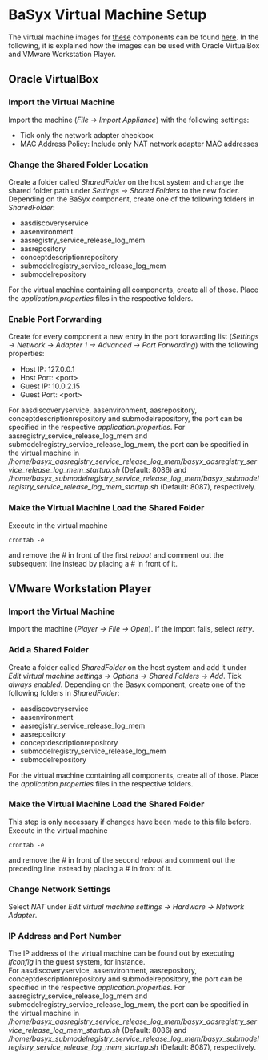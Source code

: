 # BaSyx Virtual Machine Setup
The virtual machine images for [these](../../basyx_components/v2/index.md) components can be found [here](https://oc.iese.de/index.php/s/9JyJAuOlhh9vMUu?path=%2F). In the following, it is explained how the images can be used with Oracle VirtualBox and VMware Workstation Player.

## Oracle VirtualBox
### Import the Virtual Machine
Import the machine (*File -> Import Appliance*) with the following settings: 
- Tick only the network adapter checkbox
- MAC Address Policy: Include only NAT network adapter MAC addresses

### Change the Shared Folder Location
Create a folder called *SharedFolder* on the host system and change the shared folder path under *Settings -> Shared Folders* to the new folder. Depending on the BaSyx component, create one of the following folders in *SharedFolder*:

- aasdiscoveryservice
- aasenvironment
- aasregistry_service_release_log_mem
- aasrepository
- conceptdescriptionrepository
- submodelregistry_service_release_log_mem
- submodelrepository

For the virtual machine containing all components, create all of those. Place the *application.properties* files in the respective folders.

### Enable Port Forwarding
Create for every component a new entry in the port forwarding list (*Settings -> Network -> Adapter 1 -> Advanced -> Port Forwarding*) with the following properties:
- Host IP: 127.0.0.1
- Host Port: \<port>
- Guest IP: 10.0.2.15
- Guest Port: \<port>

For aasdiscoveryservice, aasenvironment, aasrepository, conceptdescriptionrepository and submodelrepository, the port can be specified in the respective *application.properties*. For aasregistry_service_release_log_mem and submodelregistry_service_release_log_mem, the port can be specified in the virtual machine in */home/basyx_aasregistry_service_release_log_mem/basyx_aasregistry_service_release_log_mem_startup.sh* (Default: 8086) and */home/basyx_submodelregistry_service_release_log_mem/basyx_submodelregistry_service_release_log_mem_startup.sh* (Default: 8087), respectively.

### Make the Virtual Machine Load the Shared Folder
Execute in the virtual machine

    crontab -e

and remove the # in front of the first *reboot* and comment out the subsequent line instead by placing a # in front of it.


## VMware Workstation Player
### Import the Virtual Machine
Import the machine (*Player -> File -> Open*). If the import fails, select *retry*.

### Add a Shared Folder
Create a folder called *SharedFolder* on the host system and add it under *Edit virtual machine settings -> Options -> Shared Folders -> Add*. Tick *always enabled*. Depending on the Basyx component, create one of the following folders in *SharedFolder*:

- aasdiscoveryservice
- aasenvironment
- aasregistry_service_release_log_mem
- aasrepository
- conceptdescriptionrepository
- submodelregistry_service_release_log_mem
- submodelrepository

For the virtual machine containing all components, create all of those. Place the *application.properties* files in the respective folders.

### Make the Virtual Machine Load the Shared Folder
This step is only necessary if changes have been made to this file before. <br>
Execute in the virtual machine

    crontab -e

and remove the # in front of the second *reboot* and comment out the preceding line instead by placing a # in front of it. 

### Change Network Settings
Select *NAT* under *Edit virtual machine settings -> Hardware -> Network Adapter*. 

### IP Address and Port Number
The IP address of the virtual machine can be found out by executing *ifconfig* in the guest system, for instance. <br>
For aasdiscoveryservice, aasenvironment, aasrepository, conceptdescriptionrepository and submodelrepository, the port can be specified in the respective *application.properties*. For aasregistry_service_release_log_mem and submodelregistry_service_release_log_mem, the port can be specified in the virtual machine in */home/basyx_aasregistry_service_release_log_mem/basyx_aasregistry_service_release_log_mem_startup.sh* (Default: 8086) and */home/basyx_submodelregistry_service_release_log_mem/basyx_submodelregistry_service_release_log_mem_startup.sh* (Default: 8087), respectively.
